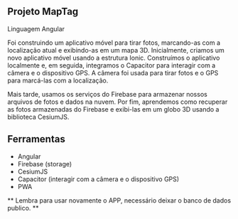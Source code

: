 ## Projeto MapTag

Linguagem Angular

Foi construindo um aplicativo móvel para tirar fotos, marcando-as com a localização atual e exibindo-as em um mapa 3D. Inicialmente, criamos um novo aplicativo móvel usando a estrutura Ionic. Construímos o aplicativo localmente e, em seguida, integramos o Capacitor para interagir com a câmera e o dispositivo GPS. A câmera foi usada para tirar fotos e o GPS para marcá-las com a localização.

Mais tarde, usamos os serviços do Firebase para armazenar nossos arquivos de fotos e dados na nuvem. Por fim, aprendemos como recuperar as fotos armazenadas do Firebase e exibi-las em um globo 3D usando a biblioteca CesiumJS.


## Ferramentas 
  - Angular
  - Firebase (storage)
  - CesiumJS
  - Capacitor (interagir com a câmera e o dispositivo GPS)
  - PWA


** Lembra para usar novamente o APP, necessário deixar o banco de dados publico. **
